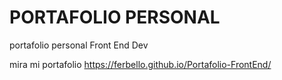 # PORTAFOLIO PERSONAL
portafolio personal Front End Dev

mira mi portafolio 
https://ferbello.github.io/Portafolio-FrontEnd/

